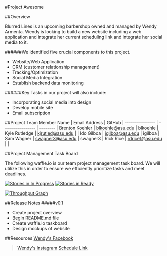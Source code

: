 
#Project Awesome

##Overview

Blurred Lines is an upcoming barbershop owned and managed by Wendy Armenta. Wendy is looking to build a new website including a web application and integrate her current scheduling link and integrate her social media to it. 

######We identified five crucial components to this project. 

* Website/Web Application
* CRM (customer relationship management)
* Tracking/Optimization
* Social Media Integration
* Establish backend data monitoring

######Key Tasks in our project will also include:
* Incorporating social media into design
* Develop mobile site
* Email subscription

##Project Team
  Member Name   |  Email Address   |  GitHub  | 
--------------- | ---------------- | -------- |
Brenton Koehler | blkoehle@asu.edu | blkoehle |
Kyle Rutledge   | kjrutled@asu.edu |          |
Ido Gilboa      | igilboa@asu.edu  | igilboa  |
Sam Wagner      | swagner3@asu.edu | swagner3 |
Rick Rice       | rdrice1@asu.edu  |          |

##Project Management Task Board

The following waffle.io is our team project management task board. We will utilize this in order to ensure we efficiently prioritize tasks and meet deadlines. 

[![Stories in In Progress](https://badge.waffle.io/asu-cis-capstone/awesome.svg?label=In%20Progress&title=In%20Progress)](http://waffle.io/asu-cis-capstone/awesome) [![Stories in Ready](https://badge.waffle.io/asu-cis-capstone/awesome.png?label=ready&title=Ready)](https://waffle.io/asu-cis-capstone/awesome)

[![Throughput Graph](https://graphs.waffle.io/asu-cis-capstone/awesome/throughput.svg)](https://waffle.io/asu-cis-capstone/awesome/metrics)

##Release Notes
#####v0.1
* Create project overview
* Begin README.md file
* Create waffle.io taskboard
* Design mockups of website

##Resources
[Wendy's Facebook](https://www.facebook.com/Wendycutshairbarber?fref=ts)
>[Wendy's Instagram](https://instagram.com/wendycutshair/)
>[Schedule Link](http://www.genbook.com/bookings/slot/reservation/30243191)
